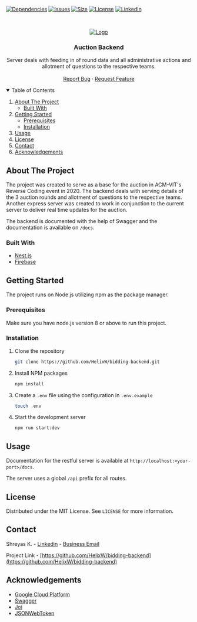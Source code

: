 <!-- PROJECT SHIELDS -->

[![Dependencies][dependencies-shield]][dependencies-url]
[![Issues][issues-shield]][issues-url]
[![Size][size-shield]][size-url]
[![License][license-shield]][license-url]
[![LinkedIn][linkedin-shield]][linkedin-url]

<!-- PROJECT LOGO -->
<br />
<p align="center">
  <a href="https://github.com/helixw/bidding-backend">
    <img src="https://i.imgur.com/oKMuTpL.png" alt="Logo">
  </a>

  <h3 align="center">Auction Backend</h3>

  <p align="center">
    Server deals with feeding in of round data and all administrative actions and allotment of questions to the respective teams.
    <br />
    <br />
    <a href="https://github.com/HelixW/bidding-backend/issues">Report Bug</a>
    ·
    <a href="https://github.com/HelixW/bidding-backend/issues">Request Feature</a>
  </p>
</p>

<!-- TABLE OF CONTENTS -->
<details open="open">
  <summary>Table of Contents</summary>
  <ol>
    <li>
      <a href="#about-the-project">About The Project</a>
      <ul>
        <li><a href="#built-with">Built With</a></li>
      </ul>
    </li>
    <li>
      <a href="#getting-started">Getting Started</a>
      <ul>
        <li><a href="#prerequisites">Prerequisites</a></li>
        <li><a href="#installation">Installation</a></li>
      </ul>
    </li>
    <li><a href="#usage">Usage</a></li>
    <li><a href="#license">License</a></li>
    <li><a href="#contact">Contact</a></li>
    <li><a href="#acknowledgements">Acknowledgements</a></li>
  </ol>
</details>

<!-- ABOUT THE PROJECT -->

## About The Project

The project was created to serve as a base for the auction in ACM-VIT's Reverse Coding event in 2020. The backend deals with serving details of the 3 auction rounds and allotment of questions to the respective teams. Another express server was created to work in conjunction to the current server to deliver real time updates for the auction.

The backend is documented with the help of Swagger and the documentation is available on `/docs`.

### Built With

- [Nest.js](https://nestjs.com/)
- [Firebase](https://firebase.google.com/)

<!-- GETTING STARTED -->

## Getting Started

The project runs on Node.js utilizing npm as the package manager.

### Prerequisites

Make sure you have node.js version 8 or above to run this project.

### Installation

1. Clone the repository

   ```sh
   git clone https://github.com/HelixW/bidding-backend.git
   ```

2. Install NPM packages
   ```sh
   npm install
   ```
3. Create a `.env` file using the configuration in `.env.example`
   ```sh
   touch .env
   ```
4. Start the development server
   ```sh
   npm run start:dev
   ```

<!-- USAGE -->

## Usage

Documentation for the restful server is available at `http://localhost:<your-port>/docs`.

The server uses a global `/api` prefix for all routes.

<!-- LICENSE -->

## License

Distributed under the MIT License. See `LICENSE` for more information.

<!-- CONTACT -->

## Contact

Shreyas K. - [Linkedin](https://www.linkedin.com/in/shreyas-k-0aa77018b) - <a href="mailto:shreyas.2000@hotmail.com">Business Email</a>

Project Link - [https://github.com/HelixW/bidding-backend](https://github.com/HelixW/bidding-backend)

<!-- ACKNOWLEDGEMENTS -->

## Acknowledgements

- [Google Cloud Platform](https://cloud.google.com)
- [Swagger](https://swagger.io/)
- [Joi](https://joi.dev/)
- [JSONWebToken](https://jwt.io/)

<!-- LINKS & IMAGES -->

[dependencies-shield]: https://img.shields.io/david/helixw/bidding-backend?style=for-the-badge
[dependencies-url]: https://github.com/HelixW/bidding-backend/blob/master/package.json
[issues-shield]: https://img.shields.io/github/issues-raw/helixw/bidding-backend?style=for-the-badge
[issues-url]: https://github.com/HelixW/bidding-backend/issues
[size-shield]: https://img.shields.io/github/repo-size/helixw/bidding-backend?style=for-the-badge
[size-url]: https://github.com/helixw/bidding-backend
[license-shield]: https://img.shields.io/github/license/helixw/bidding-backend?style=for-the-badge
[license-url]: https://github.com/HelixW/bidding-backend/blob/master/LICENSE
[linkedin-shield]: https://img.shields.io/badge/Linkedin-View_Profile-blue?style=for-the-badge&logo=linkedin
[linkedin-url]: https://www.linkedin.com/in/shreyas-k-0aa77018b
